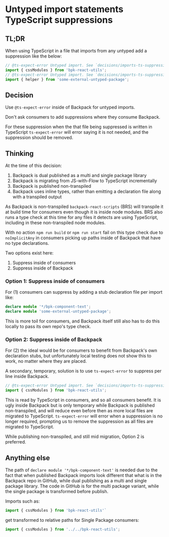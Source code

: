 # Untyped import statements TypeScript suppressions

## TL;DR

When using TypeScript in a file that imports from any untyped add a suppression like the below:

```ts
// @ts-expect-error Untyped import. See `decisions/imports-ts-suppressions.md`.
import { cssModules } from 'bpk-react-utils';
// @ts-expect-error Untyped import. See `decisions/imports-ts-suppressions.md`.
import { helper } from 'some-external-untyped-package';
```

## Decision

Use `@ts-expect-error` inside of Backpack for untyped  imports.

Don't ask consumers to add suppressions where they consume Backpack.

For these suppression when the that file being suppressed is written in TypeScript `ts-expect-error` will error saying it is not needed, and the suppression should be removed.

## Thinking

At the time of this decision:

1. Backpack is dual published as a multi and single package library
2. Backpack is migrating from JS-with-Flow to TypeScript incrementally
3. Backpack is published non-transpiled
4. Backpack uses inline types, rather than emitting a declaration file along with a transpiled output

As Backpack is non-transpiled `backpack-react-scripts` (BRS) will transpile it at build time for consumers even though it is inside node modules. BRS also runs a type check at this time for any files it detects are using TypeScript, including in these non-transpiled node modules.

With no action `npm run build` or `npm run start` fail on this type check due to `noImplicitAny` in consumers picking up paths inside of Backpack that have no type declarations.

Two options exist here:

1. Suppress inside of consumers
2. Suppress inside of Backpack

### Option 1: Suppress inside of consumers

For (1) consumers can suppress by adding a stub declaration file per import like:

```ts
declare module '*/bpk-component-text';
declare module 'some-external-untyped-package';
```

This is more toil for consumers, and Backpack itself still also has to do this locally to pass its own repo's type check.

### Option 2: Suppress inside of Backpack

For (2) the ideal would be for consumers to benefit from Backpack's own declaration stubs, but unfortunately local testing does not show this to work, no matter where they are placed.

A secondary, temporary, solution is to use `ts-expect-error` to suppress per line inside Backpack.

```ts
// @ts-expect-error Untyped import. See `decisions/imports-ts-suppressions.md`.
import { cssModules } from 'bpk-react-utils';
```

This is read by TypeScript in consumers, and so all consumers benefit. It is ugly inside Backpack but is only temporary while Backpack is published non-transpiled, and will reduce even before then as more local files are migrated to TypeScript. `ts-expect-error` will error when a suppression is no longer required, prompting us to remove the suppression as all files are migrated to TypeScript.

While publishing non-transpiled, and still mid migration, Option 2 is preferred.

## Anything else

The path of `declare module '*/bpk-component-text'` is needed due to the fact that when published Backpack imports look different that what is in the Backpack repo in GitHub, while dual publishing as a multi and single package library. The code in GitHub is for the multi package variant, while the single package is transformed before publish.

Imports such as:

```ts
import { cssModules } from 'bpk-react-utils'`
```

get transformed to relative paths for Single Package consumers:

```ts
import { cssModules } from '../../bpk-react-utils';
```
